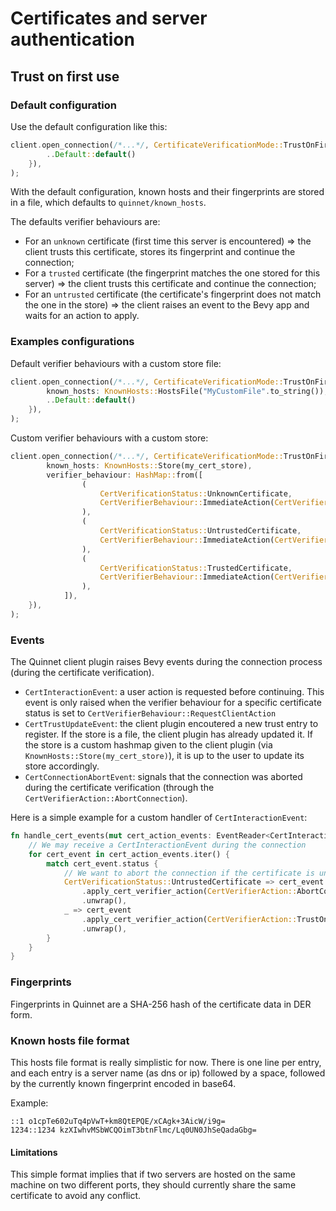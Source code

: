 # Certificates and server authentication

## Trust on first use

### Default configuration

Use the default configuration like this:
```rust
client.open_connection(/*...*/, CertificateVerificationMode::TrustOnFirstUse(TrustOnFirstUseConfig {
        ..Default::default()
    }),
);
```

With the default configuration, known hosts and their fingerprints are stored in a file, which defaults to `quinnet/known_hosts`.

The defaults verifier behaviours are:
- For an `unknown` certificate (first time this server is encountered) => the client trusts this certificate, stores its fingerprint and continue the connection;
- For a `trusted` certificate (the fingerprint matches the one stored for this server) => the client trusts this certificate and continue the connection;
- For an `untrusted` certificate (the certificate's fingerprint does not match the one in the store) => the client raises an event to the Bevy app and waits for an action to apply.
 
### Examples configurations

Default verifier behaviours with a custom store file:
```rust
client.open_connection(/*...*/, CertificateVerificationMode::TrustOnFirstUse(TrustOnFirstUseConfig {
        known_hosts: KnownHosts::HostsFile("MyCustomFile".to_string()),
        ..Default::default()
    }),
);
```

Custom verifier behaviours with a custom store:
```rust
client.open_connection(/*...*/, CertificateVerificationMode::TrustOnFirstUse(TrustOnFirstUseConfig {
        known_hosts: KnownHosts::Store(my_cert_store),
        verifier_behaviour: HashMap::from([
                (
                    CertVerificationStatus::UnknownCertificate,
                    CertVerifierBehaviour::ImmediateAction(CertVerifierAction::TrustAndStore),
                ),
                (
                    CertVerificationStatus::UntrustedCertificate,
                    CertVerifierBehaviour::ImmediateAction(CertVerifierAction::AbortConnection),
                ),
                (
                    CertVerificationStatus::TrustedCertificate,
                    CertVerifierBehaviour::ImmediateAction(CertVerifierAction::TrustOnce),
                ),
            ]),
    }),
);
```

### Events

The Quinnet client plugin raises Bevy events during the connection process (during the certificate verification).

- `CertInteractionEvent`: a user action is requested before continuing. This event is only raised when the verifier behaviour for a specific certificate status is set to `CertVerifierBehaviour::RequestClientAction`
- `CertTrustUpdateEvent`: the client plugin encoutered a new trust entry to register. If the store is a file, the client plugin has already updated it. If the store is a custom hashmap given to the client plugin (via `KnownHosts::Store(my_cert_store)`), it is up to the user to update its store accordingly.
- `CertConnectionAbortEvent`: signals that the connection was aborted during the certificate verification (through the `CertVerifierAction::AbortConnection`).

Here is a simple example for a custom handler of `CertInteractionEvent`:

```rust
fn handle_cert_events(mut cert_action_events: EventReader<CertInteractionEvent>) {
    // We may receive a CertInteractionEvent during the connection
    for cert_event in cert_action_events.iter() {
        match cert_event.status {
            // We want to abort the connection if the certificate is untrusted, else we continue
            CertVerificationStatus::UntrustedCertificate => cert_event
                .apply_cert_verifier_action(CertVerifierAction::AbortConnection)
                .unwrap(),
            _ => cert_event
                .apply_cert_verifier_action(CertVerifierAction::TrustOnce)
                .unwrap(),
        }
    }
}
```

### Fingerprints

Fingerprints in Quinnet are a SHA-256 hash of the certificate data in DER form.

### Known hosts file format

This hosts file format is really simplistic for now.
There is one line per entry, and each entry is a server name (as dns or ip) followed by a space, followed by the currently known fingerprint encoded in base64.

Example:
```
::1 o1cpTe602uTq4pVwT+km8QtEPQE/xCAgk+3AicW/i9g=
1234::1234 kzXIwhvMSbWCQOimT3btnFlmc/Lq0UN0JhSeQadaGbg=
```

#### Limitations 

This simple format implies that if two servers are hosted on the same machine on two different ports, they should currently share the same certificate to avoid any conflict.
